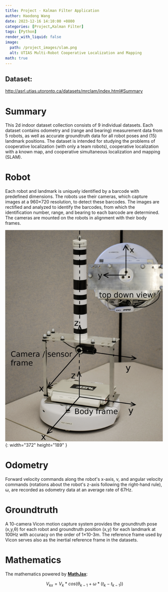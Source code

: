 ```yaml
---
title: Project - Kalman Filter Application 
author: Haodong Wang
date: 2023-12-16 14:10:00 +0800
categories: [Project,Kalman Filter]
tags: [Python]
render_with_liquid: false
image:
  path: /project_images/slam.png
  alt: UTIAS Multi-Robot Cooperative Localization and Mapping
math: true
---
```


## Dataset:  
http://asrl.utias.utoronto.ca/datasets/mrclam/index.html#Summary

# Summary

This 2d indoor dataset collection consists of 9 individual datasets. Each dataset contains odometry and (range and bearing) measurement data from 5 robots, as well as accurate groundtruth data for all robot poses and (15) landmark positions. The dataset is intended for studying the problems of cooperative localization (with only a team robots), cooperative localization with a known map, and cooperative simultaneous localization and mapping (SLAM).

# Robot

Each robot and landmark is uniquely identified by a barcode with predefined dimensions. The robots use their cameras, which capture images at a 960×720 resolution, to detect these barcodes. The images are rectified and analyzed to identify the barcodes, from which the identification number, range, and bearing to each barcode are determined. The cameras are mounted on the robots in alignment with their body frames.

![Desktop View](/project_images/SLAM/SLAM_Robot.png){: width="372" height="189" }

# Odometry

Forward velocity commands along the robot's x-axis, v, and angular velocity commands (rotations about the robot's z-axis following the right-hand rule), ω, are recorded as odometry data at an average rate of 67Hz.


# Groundtruth

A 10-camera Vicon motion capture system provides the groundtruth pose (x,y,θ) for each robot and groundtruth position (x,y) for each landmark at 100Hz with accuracy on the order of 1×10-3m. The reference frame used by Vicon serves also as the inertial reference frame in the datasets.

# Mathematics

The mathematics powered by [**MathJax**](https://www.mathjax.org/):


$$
\begin{equation}
  \ V_{kx} =V_{k}*cos(\theta_{k-1}+\omega*(t_{k}-t_{k-1}))
  \label{eq:series}
\end{equation}
$$